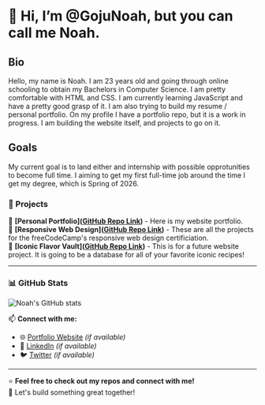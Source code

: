 # 👋 Hi, I’m @GojuNoah, but you can call me Noah.

## Bio
Hello, my name is Noah. I am 23 years old and going through online schooling to obtain my Bachelors in Computer Science. I am pretty comfortable with HTML and CSS. I am currently learning JavaScript and have a pretty good grasp of it. I am also trying to build my resume / personal portfolio. On my profile I have a portfolio repo, but it is a work in progress. I am building the website itself, and projects to go on it. 

## Goals
My current goal is to land either and internship with possible opprotunities to become full time. I aiming to get my first full-time job around the time I get my degree, which is Spring of 2026.

### 🚀 Projects
🔹 **[Personal Portfolio]([GitHub Repo Link](https://github.com/GojuNoah/Personal-Portfolio))** - Here is my website portfolio.  
🔹 **[Responsive Web Design]([GitHub Repo Link](https://github.com/GojuNoah/freeCodeCamp-RWDC-Projects))** - These are all the projects for the freeCodeCamp's responsive web design certificiation.  
🔹 **[Iconic Flavor Vault]([GitHub Repo Link](https://github.com/GojuNoah/Iconic-Flavor-Vault))** - This is for a future website project. It is going to be a database for all of your favorite iconic recipes!  

---

### 📊 GitHub Stats
![Noah's GitHub stats](https://github-readme-stats.vercel.app/api?username=GojuNoah&show_icons=true&theme=tokyonight)

📫 **Connect with me:**
- 🌐 [Portfolio Website](your-portfolio-link.com) *(if available)*
- 💼 [LinkedIn](linkedin.com/in/yourprofile) *(if available)*
- 🐦 [Twitter](twitter.com/yourhandle) *(if available)*

---

⭐ **Feel free to check out my repos and connect with me!**  
🚀 Let's build something great together!
